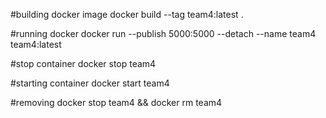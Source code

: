 #building docker image
docker build --tag team4:latest .

#running docker
docker run --publish 5000:5000 --detach --name team4 team4:latest

#stop container
docker stop team4

#starting container
docker start team4

#removing
docker stop team4 && docker rm team4